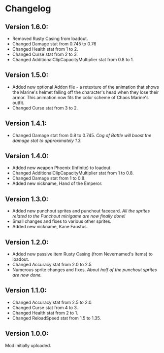 # Changelog

## Version 1.6.0:
* Removed Rusty Casing from loadout.
* Changed Damage stat from 0.745 to 0.76
* Changed Health stat from 1 to 2.
* Changed Curse stat from 2 to 3.
* Changed AdditionalClipCapacityMultiplier stat from 0.8 to 1.

## Version 1.5.0:
* Added new optional Addon file - a retexture of the animation that shows the Marine's helmet falling off the character's head when they lose their armor. This animation now fits the color scheme of Chaos Marine's outfit.
* Changed Curse stat from 3 to 2.

## Version 1.4.1:
* Changed Damage stat from 0.8 to 0.745. _Cog of Battle will boost the damage stat to approximately 1.3._

## Version 1.4.0:
* Added new weapon Phoenix (Infinite) to loadout.
* Changed AdditionalClipCapacityMultiplier stat from 1 to 0.8.
* Changed Damage stat from 1 to 0.8.
* Added new nickname, Hand of the Emperor.

## Version 1.3.0:
* Added new punchout sprites and punchout facecard. _All the sprites related to the Punchout minigame are now finally done!_
* Small changes and fixes to various other sprites.
* Added new nickname, Kane Faustus.

## Version 1.2.0:
* Added new passive item Rusty Casing (from Nevernamed's Items) to loadout.
* Changed Accuracy stat from 2.0 to 2.5.
* Numerous sprite changes and fixes. _About half of the punchout sprites are now done._

## Version 1.1.0:
* Changed Accuracy stat from 2.5 to 2.0.
* Changed Curse stat from 4 to 3.
* Changed Health stat from 2 to 1.
* Changed ReloadSpeed stat from 1.5 to 1.35.

## Version 1.0.0:
Mod initially uploaded.
